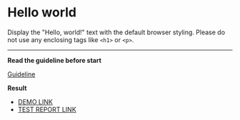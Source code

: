# Hello world

Display the "Hello, world!" text with the default browser styling. Please do not 
use any enclosing tags like `<h1>` or `<p>`.
___

**Read the guideline before start**

[Guideline](https://mate-academy.github.io/layout_task-guideline/)

**Result**

- [DEMO LINK](https://olegsemko.github.io/layout_hello-world/) <br>
- [TEST REPORT LINK](https://olegsemko.github.io/layout_hello-world/report/html_report/)
